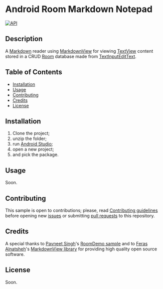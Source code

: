 # Android Room Markdown Notepad

[![API](https://img.shields.io/badge/API-15%2B-brightgreen.svg?style=flat)](https://developer.android.com/about/versions/android-4.0.3)

## Description
A [Markdown](https://daringfireball.net/projects/markdown/) reader using [MarkdownView](https://github.com/falnatsheh/MarkdownView) for viewing [TextView](https://developer.android.com/reference/android/widget/TextView) content stored in a CRUD [Room](https://developer.android.com/topic/libraries/architecture/room) database made from [TextInputEditText](https://developer.android.com/reference/android/support/design/widget/TextInputEditText).

## Table of Contents
* [Installation](#installation)
* [Usage](#usage)
* [Contributing](#contributing)
* [Credits](#credits)
* [License](#license)

## Installation
1. Clone the project;
2. unzip the folder;
3. run [Android Studio](https://d.android.com/studio/);
4. open a new project;
5. and pick the package.

## Usage
Soon.

## Contributing
This sample is open to contributions; please, read [Contributing guidelines](/CONTRIBUTING.md) before opening new [issues](https://github.com/JorgeAmVF/android-room-markdown-notepad/issues) or submitting [pull requests](https://github.com/JorgeAmVF/android-room-markdown-notepad/pulls) to this repository.

## Credits
A special thanks to [Pavneet Singh](https://github.com/Pavneet-Sing)'s [RoomDemo sample](https://github.com/Pavneet-Sing/RoomDemo) and to [Feras Alnatsheh](https://github.com/falnatsheh)'s [MarkdownView library](https://github.com/falnatsheh/MarkdownView) for providing high quality open source software.

## License
Soon.
